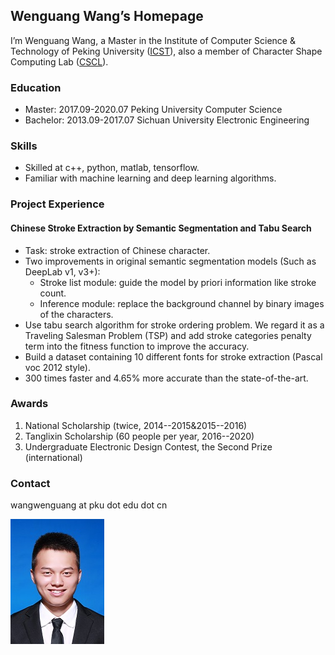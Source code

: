 ## Wenguang Wang’s Homepage
I’m Wenguang Wang, a Master in the Institute of Computer Science & Technology of Peking University ([ICST](http://www.icst.pku.edu.cn/)), also a member of Character Shape Computing Lab ([CSCL](http://59.108.48.27/cscl/)).

### Education

+ Master:   2017.09-2020.07   Peking University   Computer Science 
+ Bachelor: 2013.09-2017.07   Sichuan University  Electronic Engineering

### Skills

+ Skilled at c++, python, matlab, tensorflow.
+ Familiar with machine learning and deep learning algorithms.

### Project Experience

#### Chinese Stroke Extraction by Semantic Segmentation and Tabu Search
+ Task: stroke extraction of Chinese character.
+ Two improvements in original semantic segmentation models (Such as DeepLab v1, v3+):
  + Stroke list module: guide the model by priori information like stroke count.
  + Inference module: replace the background channel by binary images of the characters.
+ Use tabu search algorithm for stroke ordering problem. We regard it as a Traveling Salesman Problem (TSP) and add stroke categories penalty term into the fitness function to improve the accuracy.
+ Build a dataset containing 10 different fonts for stroke extraction (Pascal voc 2012 style).
+ 300 times faster and 4.65% more accurate than the state-of-the-art.

### Awards
1. National Scholarship (twice, 2014--2015&2015--2016)
2. Tanglixin Scholarship (60 people per year, 2016--2020)
3. Undergraduate Electronic Design Contest, the Second Prize (international)

### Contact
wangwenguang at pku dot edu dot cn

![IMG_25.jpg](https://github.com/wang-wg/wang-wg.github.io/blob/master/IMG_25.jpg "IMG_25")
